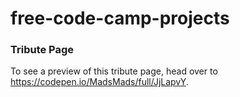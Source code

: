 # free-code-camp-projects

### Tribute Page
To see a preview of this tribute page, head over to https://codepen.io/MadsMads/full/JjLapvY.

